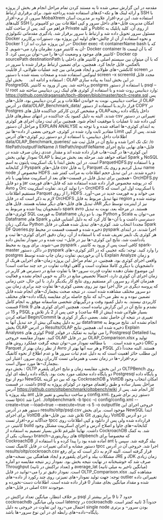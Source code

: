 مقدمه
در این گزارش سعی شده تا به مستند کردن تمام مراحل انجام هر بخش از پروژه و ارائه لینک ها و تکه¬کدهای استفاده شده پرداخته شود.
برای برقراری ارتباط SSH با سرور، از نرم¬افزار MobaXtrem استفاده شد، این نرم-افزار علاوه بر مدیریت آسان کلیدهای SSH امکان مدیریت فایل¬های داخل سرور و کپی اطلاعات بین دو کامپیوتر را فراهم می کند.
پس از ساخت کلید Private و کلید Public از روی آن، کلید پابلیک به مسئول سرور تحویل داده شد و ارتباط با سرور برقرار شد.
یادگیری مقدماتی تکنولوژی Docker و نحوه استفاده از آن از چالش¬های اولیه این پروژه بود، دستورات پرکاربرد Docker در این پروژه عبارت اند از:
1-	Docker exec –it containerName bash که با آن به کانتینر مورد نظرمان وارد می¬شویم.
2-	Docker container ls که با آن لیست کانتینر های موجود و وضعیت آن-ها را می¬توان بررسی کرد.
3-	Docker cp sourcePath destinationPath که با آن میتوان بین سیستم اصلی و کانتینر های داخلی یا بالعکس، فایل جابجا کرد.
همچنین، برای تضمین ارتباط برقرار شده با سرور در کانکشن¬های طولانی و ایجاد همزمانی بین چند عملیات طولانی، از قابلیت screen در لینوکس استفاده شده و صفحات بسته شده با دستور screen –x screenId مجدد قابل استفاده و ادامه اند.
 
بخش اول : OLAP
در این بخش ابتدا به پیاده سازی PostgreSQL پرداخته شد. پس از ورود به کانتینر postgres با استفاده از دستور psql –U root وارد دیتابیس روت شده و با استفاده از کوئری های لینک زیر، دیتابیس ساخته شد:
https://github.com/dragansah/tpch-dbgen/blob/master/tpch-create.sql
پس از ساخت دیتابیس، نوبت به خواندن اطلاعات و پر کردن دیتابیس بود، فایل¬های OLAP در آدرس data/OLAP_Benchmark_data/ قرار دارند.با استفاده از دستور COPY در Postgres و مشخص کردن کارکتر جداکننده فایل های  OLAPداخل پایگاه داده ریخته شدند. البته به دلیل کمبود یک جداکننده در انتهای سطرهای فایل csv تغییراتی در دستور کپی داده شد تا عملیات با موفقیت انجام شود. همچنین برای ثبت زمان اجرای هر کوئری و مراحل آن دستور EXPLAIN ANALYSE به ابتدای کوئری¬ها اضافه شده و با توجه به مقادیر ثابت وارد شده در کوئری، خروجی بعضی از داده¬ها نیز Limit شدند.
پس از کپی اطلاعات داخل دیتابیس، با استفاده از دو دستور زیر کوئری¬های آدرس data/OLAP_Benchmark_queries/ تک تک اجرا شده و نتایج آن در فایل ثبت شد:
/o filePath/outputFileName
/i filePath/inputFileName 
فایل¬های نهایی نتایج اجرای این کوئری¬ها در گیت¬هاب قرار داده شده اند و مقدار عددی زمان صرف شده در نمودار نهایی بخش OLAP اضافه خواهد شد.
مرحله بعد بخش مرتبط با Spark و NoSQL است. در این بخش ابتدا با یک اسکریپت پایتون به اسم ParquetHDFS.py و با استفاده از کتابخانه Pyspark فایل¬های csv را به فایل Parquet تبدیل کردیم و روی یک name node مخصوص از HDFS ذخیره شدند. در این تبدیل حجم اطلاعات به مراتب کمتر شد. همچنین برای تبدیل فایل در قسمت¬های بعد از اسکریپت مشابهی با نام¬ OrcHDFS.py و دو فایل jar که در پوشه مخصوص قرار داده شده استفاده شد که فایل¬های فورمت Avro و Orc را تولید کردند. تفاوت اسکریپت¬ OrcHDFS با اسکریپت اول این است که مستقیم اطلاعات Parquet را از روی HDFS می خواند و به فورمت جدید در می¬آورد. لازم به ذکر است که در فایل OrcHDFS تنها تبدیل مربوط به فایل region نوشته شده و تبدیل های فایل¬های دیگر مشابه هستند. فایل های JAR نیز از اینترنت توسط دیگر دانشجویان پیدا شده و مربوط به spark avro هستند.
در مرحله بعد، نوبت به تبدیل کوئری¬های SQL به فورمت Dataframe بود. با دو زبان Python و Scala می¬توان به Dataframe های Spark دسترسی داشت و با آن¬ها کار کرد که به دلیل آشنایی قبلی و سادگی، زبان Python مجددا انتخاب شد. کوئری¬های تبدیل شده همگی در فایل Spark DF Queries.py ذخیره شده و قسمت قسمت در محیط pyspark اجرا شدند. در ابتدای هر کوئری یک تایمر تعریف شده که با استفاده از آن، زمان دقیق اجرای کوئری¬ها ثبت و یادداشت شد، نتایج این کوئری¬ها نیز در فایل¬ ثبت شده و در نمودار نمایش داده می¬شوند.
برای ورود به محیط pyspark ، کافی است پس از ورود به کانتینر spark-master در داکر، دستور pyspark را وارد کنید.
توجه: نکته عجیبی که در اکثر کوئری¬های postgres با آن برخوردیم، تفاوت زمان چاپ شده توسط Explain Analyze و زمان واقعی اجرای کوئری بود. همچنین، در تمام مراحل این پروژه زمان¬های اجرایی هریک از دانشجویان با دیگری کاملا متفاوت است و گاهی اوقات تفاوت در حد چند ساعت است! این موضوع نشان دهنده تفاوت قدرت سرور¬ها یا تفاوت منابع در دسترس هر کاربر در زمان اجرای آن کوئری دارد، احتمالاً تخصیص منابع در داکر به خوبی انجام نشده و فعالیت همزمان افراد رو سرور، اثر مستقیم روی نتایج کار یکدیگر دارد. با این حال، حتی زمانی که پروسه دیگری در حال اجرا نبود نیز روی بعضی کوئری¬ها تفاوت چند برابری زمان بین دو سرور مختلف مشاهده شده است. در نتیجه صحت بنچمارک¬های انجام شده قابل تضمین نبوده و به نظر می¬آید که نتایج حاصله برای مقایسه پایگاه داده¬های مختلف کاربردی نیستند.
به دلیل کمبود وقت و درگیریهای شخصی متاسفانه موفق به انجام کامل قسمت Flink نشدم و نتایج آن در این گزارش نیامده است. همچنین اجرای کوئری های 9 و 15 در PSQL بسیار طولانی شده (بیش از 48 ساعت) و حتی پس از 2 بار تلاش و اضافه کردن Begin/Commit تغییری در نتیجه آن حاصل نشد. بعضی دیگر از کوئری ها نیز به دلیل پیچیدگی بیش از حد تبدیل آنها به dataframe انجام نشده اند.
نتایج مربوط به بخش OLAP در ادرس Results/OLAP ذخیره شده اند، همچنین نتایج Explain Analyses کوئری های Psql را می توانید به تفکیک در فولدر Postgresql Detailed پیدا کنید.
نمودار مقایسه خروجی OLAP نیز در فایل OLAP_Comparison.xlsx تولید و ذخیره شده است. 
 
با مطالعه نمودار می¬توان نتیجه گرفت عملکرد روش های ORC و  Parquet از نظر زمان بهتر از Avro و هر سه آنها بهتر از PSQL هستند. البته مجدداً ذکر این مطلب حائز اهمیت است که به دلیل عدم ثبات سرور ها و عدم اطلاع از نحوه کانفیگ نرم-افزار¬ها در زمان نصب و همزمانی تست کاربران روی سرور، اعتبار این بنچمارک¬ها مورد سوال است.	
بخش دوم : OLTP
در این بخش، مقایسه زمان و نتایج اجرای پلتفرم OLTPBench روی دو پایگاه داده مختلف مورد بحث بود. پایگاه داده رابطه ای اول Postgresql و پایگاه داده دوم از نوع NewSQL بود که بین دو گزینه CockroachDB و VoltDB امکان انتخاب وجود داشت. 
در قسمت psql مراحل بسیار ساده و طبق راهنمای موجود در کوئرای پروژه به آدرس https://github.com/oltpbenchmark/oltpbench/wiki کار انجام شد. پس از بیلد پروژه با ant و ساخت دیتابیس و تغییر فایل config.xml، دستور زیر برای شروع تست tpcc اجرا شد. 
./oltpbenchmark -b tpcc -c config/config.xml --create=true --load=true --execute=true -s 5 -o outputfile
خروجی اجرای این دستور هم در آدرس results/oltp/psql.csv موجود است.
برای بخش NewSQL ابتدا برای اجرای VoltDB تلاش شد. بین فایل¬های Git ریپازیتوری VoltDB در دو آدرس جداگانه نرم¬افزار تست tpcc قرارداده شده ولی پس از دانلود و کپی اطلاعات روی کانتینر، در build کتابخانه¬های جاوا و اصلاح آدرس و اجرای اسکریپت مشکل وجود داشت. نهایتاً علیرغم تلاش بسیار تصمیم به استفاده از CockroachDB شد. به کمک دوستان، یکی از branch¬های ریپازیتوری oltpbench که مخصوصاً برای CockroachDB آماده شده بود را پیدا کرده و با استفاده از ant بیلد گرفته شد. سپس با دستور مشابه و اندکی تغییرات در فایل کانفیگ تست  tpcc اجرا شد. خروجی آن در آدرس results/oltp/cockroach.csv قرار گرفته است. البته لازم به ذکر است که برای رفع مشکلات بیلد و اجرای پلتفورم و ایجاد هماهنگی بین نسخه¬های JRE و JDK زمان زیادی صرف شد که خوشبختانه در نهایت نتیجه بخش بود.
نمودار زیر نتیجه مقایسه دو آماره Throughput (تعداد تراکنش در ثانیه) و average_lat (میانگین تاخیر به میلی ثانیه) است. نمودار دقیق تر را می¬توانید در فایل OLTP_Comparison.xlsx مشاهده کنید.
توجه: جهت تولید نمودار¬های تمیزتر، روی چند رکورد از داده¬های outlier تغییراتی داده شده و مقداد میانگین بجای مقدار 0 قرار داده شده است. اطلاعات دست-نخورده و اصلی در فایل¬های csv موجودند.
 
بر خلاف انتظار، میانگین تعداد تراکنش در psql حدود 7 تا 9 برابر بیشتر از cockroachdb است ولی میانگین latency در cockroachdb حدوداً 3 ثانیه کمتر است. احتمال می¬رود این تفاوت در خروجی به دلیل single node بودن سرور¬ و برتری پایگاه¬داده¬های رابطه ای در این نوع سرور¬ها باشد.
